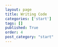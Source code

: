 ```yaml
---
layout: page 
title: Writing Code
categories: ['start']
tags: []
published: True
order: 4
post_category: "start"
---
```



